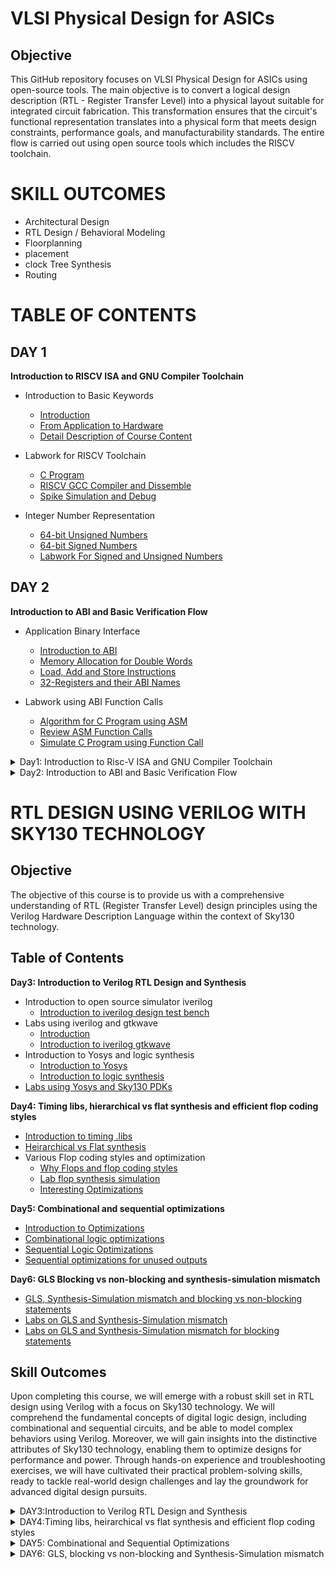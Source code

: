 # VLSI Physical Design for ASICs
 
## Objective
This GitHub repository focuses on VLSI Physical Design for ASICs using open-source tools. The main objective is to convert a logical design description (RTL - Register Transfer Level) into a physical layout suitable for integrated circuit fabrication. This transformation ensures that the circuit's functional representation translates into a physical form that meets design constraints, performance goals, and manufacturability standards. The entire flow is carried out using open source tools which includes the RISCV toolchain.

# SKILL OUTCOMES
+ Architectural Design
+ RTL Design / Behavioral Modeling
+ Floorplanning
+ placement
+ clock Tree Synthesis
+ Routing

# TABLE OF CONTENTS
## DAY 1 
**Introduction to RISCV ISA and GNU Compiler Toolchain**
+ Introduction to Basic Keywords
  - [Introduction](#introduction)
  - [From Application to Hardware](#from-apps-to-hardware)
  - [Detail Description of Course Content](#detail-description-of-course-content)

+ Labwork for RISCV Toolchain
  - [C Program](#c-program)
  - [RISCV GCC Compiler and Dissemble](#riscv-gcc-compiler-and-dissemble)
  - [Spike Simulation and Debug](#spike-simulation-and-debug)

+ Integer Number Representation  
  - [64-bit Unsigned Numbers](#64-bit-unsigned-numbers)
  - [64-bit Signed Numbers](#64-bit-signed-numbers)
  - [Labwork For Signed and Unsigned Numbers](#labwork-for-signed-and-unsigned-numbers)

## DAY 2 
**Introduction to ABI and Basic Verification Flow**
+ Application Binary Interface
  - [Introduction to ABI](#introduction-to-abi)
  - [Memory Allocation for Double Words](#memory-allocation-for-double-words)
  - [Load, Add and Store Instructions](#load,-add-and-store-instructions)
  - [32-Registers and their ABI Names](#32-registers-and-their-abi-names)

+ Labwork using ABI Function Calls
  - [Algorithm for C Program using ASM](#algorithm-for-c-program-using-asm)
  - [Review ASM Function Calls](#review-asm-function-calls)
  - [Simulate C Program using Function Call](#simulate-c-program-using-function-call)

<details>
  <summary>Day1: Introduction to Risc-V ISA and GNU Compiler Toolchain</summary>

# Introduction to Basic Keywords
## Introduction
- **ISA (Instruction Set Archhitecture)**
  - ISA defines the interface between a computer's hardware and its software, specifically how the processor and its components interact with the software instructions that drive the execution of tasks.
  - It encompasses a set of instructions, addressing modes, data types, registers, memory organization, and the mechanisms for executing and managing instructions.

- **RISC-V (Reduced Instruction Set Computing - Five)**.
  - It is an open-source Instruction Set Architecture (ISA) that has gained significant attention and adoption in the world of computer architecture and semiconductor design.
  - RISC architectures simplify the instruction set by focusing on a smaller set of instructions, each of which can be executed in a single clock cycle. This approach usually leads to faster execution of individual instructions. 



## From Apps to Hardware
1. **Apps:** Application software, often referred to simply as "applications" or "apps," is a type of computer software that is designed to perform specific tasks or functions for end-users.
2. **System software:** System software refers to a category of computer software that acts as an intermediary between the hardware components of a computer system and the user-facing application software. It provides essential services, manages hardware resources, and enables the execution of application programs. System software plays a critical role in maintaining the overall functionality, security, and performance of a computer system.'
3. **Operating System:** The operating system is a fundamental piece of software that manages hardware resources and provides various services for both users and application programs. It controls tasks such as memory management, process scheduling, file system management, and user interface interaction. Examples of operating systems include Microsoft Windows, macOS, Linux, and Android.

4. **Compiler:** A compiler is a type of software tool that translates high-level programming code written by developers into assembly-level language.

5. **Assembler:** An assembler is a software tool that translates assembly language code into machine code or binary code that can be directly executed by a computer's processor.

6. **RTL:** RTL serves as an abstraction level in the design process that represents the behavior of a digital circuit in terms of registers and the operations that transfer data between them.

 7. **Hardware:** Hardware refers to the physical components of a computer system or any electronic device. It encompasses all the tangible parts that make up a computing or electronic device and enable it to perform various tasks.

## Detail Description of Course Content
**Pseudo Instructions:** Pseudo-instructions are used to simplify programming, improve code readability, and reduce the number of explicit instructions a programmer needs to write. They are especially useful for common programming patterns that involve multiple instructions.
`Ex: li, mv`.

**Base Integer Instructions:** The term "base integer instructions" refers to the fundamental set of instructions that form the foundation for performing basic arithmetic, logical, and data movement operations.
`Ex: add, sub, and, or, xor, sll`.

**Multiply Extension Intructions:** The RISC-V architecture includes a set of multiply and multiply-accumulate (MAC) extension instructions that enhance the instruction set to perform efficient multiplication and multiplication-accumulate operations.
`Ex: mul, mulh, mulhu, mulhsu`.

**Single and Double Precision Floating Point Extension:** The RISC-V architecture includes floating-point extensions that provide support for both single-precision (32-bit) and double-precision (64-bit) floating-point arithmetic operations. These extensions are often referred to as the "F" and "D" extensions, respectively. Floating-point arithmetic is essential for handling real numbers with fractional parts and for performing accurate calculations involving decimal values.

**Application Binary Interface:** ABI stands for "Application Binary Interface." It is a set of rules and conventions that govern how software components interact with each other at the binary level. The ABI defines various aspects of program execution, including how function calls are made, how parameters are passed and returned, how memory is allocated and managed, and more.

**Memory Allocation and Stack Pointer** 
- Memory allocation refers to the process of assigning and managing memory segments for various data structures, variables, and objects used by a program. It involves allocating memory space from the system's memory pool and releasing it when it is no longer needed to prevent memory leaks.
- The stack pointer is a register used by a program to keep track of the current position of the program's execution on the call stack. 

# Labwork for RISCV Toolchain
## C Program
We wrote a C program for calculating the sum from 1 to n using a text editor, leafpad.

Using the gcc compiler, we compiled the program to get the output.

![sumncode](https://github.com/NishitaNJ/pes_asic_class/assets/142140741/da0e7ecf-0612-4790-b80f-cfb5616e346a)

![lab1](https://github.com/NishitaNJ/pes_asic_class/assets/142140741/dc061fd3-aa77-43b7-a895-ec8ad269d913)

## RISCV GCC Compiler and Dissemble

Using the riscv gcc compiler, we compiled the C program.

`riscv64-unknown-elf-gcc -O1 -mabi=lp64 -march=rv64i -o sumn.o sumn.c`

Using `ls -ltr sumn.c`, we can check that the object file is created.

To get the dissembled ALP code for the C program, 

`riscv64-unknown-elf-objdump -d sumn.o | less` .

In order to view the main section, type 
`/main`.
Here, since we used -O1 optimisation, the number of instructions are 15.

![O1](https://github.com/NishitaNJ/pes_asic_class/assets/142140741/df255613-656e-4fbe-81cf-921391344ed1)

When we use -Ofast optimisation, we can see that the number of instructions have been reduced to 12.

![Ofast2](https://github.com/NishitaNJ/pes_asic_class/assets/142140741/ad7c893e-684a-4c38-83a6-3d23e7f02da3)


- -Onumber : level of optimisation required
- -mabi : specifies the ABI (Application Binary Interface) to be used during code generation according to the requirements
- -march : specifies target architecture

In order to view the different options available for these fields, use the following commands

go to the directory where riscv64-unkonwn-elf is present

- -O1 : ``` riscv64-unkonwn-elf --help=optimizer```
- -mabi : ```riscv64-unknown-elf-gcc --target-help```
- -march : ```riscv64-unknown-elf-gcc --target-help```

For different instances,
- use the command ```riscv64-unknown-elf-objdump -d 1_to_N.o | less```
- use ``` /instance``` to search for an instance 
- press ENTER
- press ```n``` to search next occurance
- press ```N``` to search for previous occurance. 
- use ```esc :q``` to quit


## Spike Simulation and Debug

`spike pk sumn.o` is used to check whether the instructions produced are right to give the correct output.

![spike](https://github.com/NishitaNJ/pes_asic_class/assets/142140741/69bcb558-0c87-40a6-b072-8c6d00585288)


`spike -d pk sumn.c` is used for debugging.

The contents of the registers can also be viewed.

![debug](https://github.com/NishitaNJ/pes_asic_class/assets/142140741/4a2d1c24-3c99-4417-95f5-e697ee1fa4fb)

- press ENTER : to show the first line and successive ENTER to show successive lines
- reg 0 a2 : to check content of register a2 0th core
- q : to quit the debug process

# Integer Number Representation 

## Unsigned Numbers
- Unsigned numbers, also known as non-negative numbers, are numerical values that represent magnitudes without indicating direction or sign.
- Range: [0, (2^n)-1 ]

## Signed Numbers
- Signed numbers are numerical values that can represent both positive and negative magnitudes, along with zero.
- Range : Positive : [0 , 2^(n-1)-1]
          Negative : [-1 to 2^(n-1)]
 
## Labwork

We wrote a C program that shows the maximum and minimum values of 64bit unsigned numbers.

![unsigncode](https://github.com/NishitaNJ/pes_asic_class/assets/142140741/2ec49af7-268a-46b2-9cd1-fabca10b5afc)

![highestunsign](https://github.com/NishitaNJ/pes_asic_class/assets/142140741/8d1aee5d-24fe-4d5e-8d05-b1f7d07697af)


We wrote a C program that shows the maximum and minimum values of 64bit signed numbers.

![correctcode](https://github.com/NishitaNJ/pes_asic_class/assets/142140741/f2782b40-cfd3-4659-850f-af0c91b6287f)

![correctsign](https://github.com/NishitaNJ/pes_asic_class/assets/142140741/e36d8e8a-5351-485b-a3c3-c8faddaef8e0)
</details>

<details>
  <summary>Day2: Introduction to ABI and Basic Verification Flow</summary>

# Application Binary Interface
## Introduction to ABI
+ An Application Binary Interface (ABI) is a set of rules and conventions that dictate how binary code interacts with and communicates with other binary code, typically at the level of machine code or compiled code. In simpler terms, it defines the interface between two software components or systems that are written in different programming languages, compiled by different compilers, or running on different hardware architectures.
+ The ABI is crucial for enabling interoperability between different software components, such as different libraries, object files, or even entire programs. It allows components compiled independently and potentially on different platforms to work seamlessly together by adhering to a common set of rules for communication and data representation.
## Memmory Allocation for Double Words
64-bit number (or any multi-byte value) can be loaded into memory in little-endian or big-endian. It involves understanding the byte order and arranging the bytes accordingly
1. **Little-Endian:**
In little-endian representation, you store the least significant byte (LSB) at the lowest memory address and the most significant byte (MSB) at the highest memory address.
2. **Big-Endian:**
In big-endian representation, you store the most significant byte (MSB) at the lowest memory address and the least significant byte (LSB) at the highest memory address.

## Load, Add and Store Instructions
Load, Add, and Store instructions are fundamental operations in computer architecture and assembly programming. They are often used to manipulate data within a computer's memory and registers.
1. **Load Instructions:**
Load instructions are used to transfer data from memory to registers. They allow you to fetch data from a specified memory address and place it into a register for further processing.

Example `ld x6, 8(x5)`

In this Example
- `ld` is the load double-word instruction.
- `x6` is the destination register.
- `8(x5)` is the memory address pointed to by register `x5` (base address + offset).
2. **Store Instructions:**
Store instructions are used to write data from registers into memory.They store values from registers into memory addresses

Example `sd x8, 8(x9)`

In this Example
- `sd` is the store double-word instruction.
- `x8` is the source register.
- `8(x9)` is the memory address pointed to by register `x9` (base address + offset).
3. Add Instructions:
  Add instructions are used to perform addition operations on registers. They add the values of two source registers and store the result in a destination register.

Example `add x9, x10, x11`

In this Example
- `add` is the add instruction.
- `x9` is the destination register.
- `x10` and `x11` are the source registers.
## 32-Registers and their ABI Names
The choice of the number of registers in a processor's architecture, such as the RISC-V RV64 architecture with its 32 general-purpose registers, involves a trade-off between various factors. While modern processors can have more registers but increasing the number of registers could lead to larger instructions, which would take up more memory and potentially slow down instruction fetch and decode.
#### ABI Names
ABI names for registers serve as a standardized way to designate the purpose and usage of specific registers within a software ecosystem. These names play a critical role in maintaining compatibility, optimizing code generation, and facilitating communication between different software components. 

<img width="430" alt="abitypes" src="https://github.com/NishitaNJ/pes_asic_class/assets/142140741/19861510-ed7c-41d5-99ae-cd6112ae61be">

# Labwork using ABI Function Calls
## Algorithm for C Program using ASM
- Incorporating assembly language code into a C program can be done using inline assembly or by linking separate assembly files with your C code.
- When you call an assembly function from your C code, the C calling convention is followed, including pushing arguments onto the stack or passing them in registers as required.
- The program executes the assembly function, following the assembly instructions you've provided.

## Review ASM Function Calls
- We wrote C code in one file and your assembly code in a separate file.
- In the assembly file, we declared assembly functions with appropriate signatures that match the calling conventions of your platform.

**C Program**

![customcode](https://github.com/NishitaNJ/pes_asic_class/assets/142140741/23cc427e-63fe-4270-a4fe-39ca47c51da9)

**Asseembly File**

![customload](https://github.com/NishitaNJ/pes_asic_class/assets/142140741/b7758c8e-380a-4eb7-a4d2-c566b25f228a)

## Simulate C Program using Function Call
**Compilation:** To compile C code and Asseembly file use the command

`riscv64-unknown-elf-gcc -O1 -mabi=lp64 -march=rv64i -o custom1to9.o custom1to9.c load.s` 

this would generate object file `custom1to9.o`.

**Execution:** To execute the object file run the command 

`spike pk custom1to9.o`

![customoutput](https://github.com/NishitaNJ/pes_asic_class/assets/142140741/0c5cca82-634d-4c04-aeb3-65b302e9474a)

## Lab to Run C-Program on RISCV-CPU

`git clone https://github.com/kunalg123/riscv_workshop_collaterals.git`

`cd riscv_workshop_collaterals`

`ls -ltr`

`cd labs`

`ls -ltr`

`chmod 777 rv32im.sh`

`./rv32im.sh`

![pic1](https://github.com/NishitaNJ/pes_asic_class/assets/142140741/d5d01169-5433-4d0b-9f87-919c5decb1b9)

![pic2](https://github.com/NishitaNJ/pes_asic_class/assets/142140741/82703ec6-da83-42fa-a2f1-6546c54a917e)
</details>

# RTL DESIGN USING VERILOG WITH SKY130 TECHNOLOGY
## Objective
The objective of this course is to provide us with a comprehensive understanding of RTL (Register Transfer Level) design principles using the Verilog Hardware Description Language within the context of Sky130 technology.
## Table of Contents
**Day3: Introduction to Verilog RTL Design and Synthesis**
* Introduction to open source simulator iverilog
  - [Introduction to iverilog design test bench](#introduction-toiverilog-design-test-bench)
* Labs using iverilog and gtkwave
  - [Introduction](#introduction-to-lab)
  - [Introduction to iverilog gtkwave](#introduction-to-iverilog-gtkwave)
* Introduction to Yosys and logic synthesis
  - [Introduction to Yosys](#introduction-to-yosys)
  - [Introduction to logic synthesis](#introduction-tologic-synthesis)
* [Labs using Yosys and Sky130 PDKs](#labs-using-yosys-and-sky130-pdks)

**Day4: Timing libs, hierarchical vs flat synthesis and efficient flop coding styles**
* [Introduction to timing .libs](#introduction-to-timing-.libs)
* [Heirarchical vs Flat synthesis](#heirarchical-vs-flat-synthesis)
* Various Flop coding styles and optimization
  - [Why Flops and flop coding styles](#why-flops-and-flop-coding-styles)
  - [Lab flop synthesis simulation](#lab-flop-synthesis-simulation)
  - [Interesting Optimizations](#interesting-optimizations)

**Day5: Combinational and sequential optimizations**
* [Introduction to Optimizations](#introduction-to-optimizations)
* [Combinational logic optimizations](#combinational-logic-optimizations)
* [Sequential Logic Optimizations](#sequential-logic-optimizations)
* [Sequential optimizations for unused outputs](#sequential-optimizations-for-unused-outputs)

**Day6: GLS Blocking vs non-blocking and synthesis-simulation mismatch**
* [GLS, Synthesis-Simulation mismatch and blocking vs non-blocking statements](#gls-synthesis-simulation-mismatch-and-blocking-vs-non-blocking-statements)
* [Labs on GLS and Synthesis-Simulation mismatch](#labs-on-gls-and-synthesis-simulation-mismatch)
* [Labs on GLS and Synthesis-Simulation mismatch for blocking statements](#labs-on-gls-and-synthesis-simulation-mismatch-for-blocking-statements)

## Skill Outcomes
Upon completing this course, we will emerge with a robust skill set in RTL design using Verilog with a focus on Sky130 technology. We will comprehend the fundamental concepts of digital logic design, including combinational and sequential circuits, and be able to model complex behaviors using Verilog. Moreover, we will gain insights into the distinctive attributes of Sky130 technology, enabling them to optimize designs for performance and power. Through hands-on experience and troubleshooting exercises, we will have cultivated their practical problem-solving skills, ready to tackle real-world design challenges and lay the groundwork for advanced digital design pursuits.
<details>
  <summary>DAY3:Introduction to Verilog RTL Design and Synthesis</summary>
  
### Introduction to open-source simulator iverilog

#### Introduction to iverilog design test bench:

This introduction to Iverilog Design Test Bench delves into the principles of creating effective and comprehensive test benches using the Iverilog tool. Throughout this course, we learn how to construct simulation environments that rigorously exercise your digital designs, ensuring their functional correctness and reliability before actual hardware implementation.

* Simulator: A simulator is a design used to check designs. The RTL design is actually the implementation of a spec. RTL design is checked for adherence to the spec by simulating the design. In this course we will be using iverilog simulator for simulating the design.

* Testbench: A test bench is a simulation environment essential for validating digital designs. It tests the design's functionality by subjecting it to diverse input scenarios and comparing its outputs against expected results. Comprising stimulus generation and results verification components, the test bench generates inputs, monitors outputs, and uses assertions to pinpoint discrepancies. This proactive process uncovers errors before physical implementation, saving time and resources. Test benches help ensure accurate and robust digital systems, with tools like Iverilog serving as platforms for their creation and execution.

* Design and testbench setup:

![test_setup](https://github.com/NishitaNJ/pes_asic_class/assets/142140741/24292d10-93ee-47ba-ada5-add469ede710)

* iverilog based simulation flow:

![simulation flow](https://github.com/NishitaNJ/pes_asic_class/assets/142140741/65cd8ac7-ae40-4414-8228-5953de8a95b0)

The Iverilog-based simulation flow employs the Iverilog simulator to validate digital designs described in Verilog. A Verilog description of the circuit and a separate test bench are created. After compilation, the simulator executes the simulation, evaluating signal values and logic computations over time. Recorded results are analyzed for correctness and discrepancies, aiding debugging and design refinement. Simulation reveals performance issues and guides optimization. This iterative process ensures design accuracy and reliability before physical implementation. Iverilog generates logs and reports, assisting in result interpretation and verification.

### Lab using iverilog and gtkwave
#### Introduction to lab:
![pic2](https://github.com/NishitaNJ/pes_asic_class/assets/142140741/a6f0e729-7cc8-4326-8cad-d2db5353f815)
![pic1](https://github.com/NishitaNJ/pes_asic_class/assets/142140741/6a7c4355-701c-49e6-96b5-74135f39c6a0)

* `git clone https://github.com/kunalg123/sky130RTLDesignAndSynthesisWorkshop.git` this particular code will allow us to git clone which will create a directory `sky130RTLDesignAndSynthesisWorkshop` which is used throughout this course.
* `my_lib` contains all the library files.
* `lib` contains the standard cell library which we use for synthesis.
* `verilog_models` this contains all the standard cell verilog models.
* `verilog_files` this contains all the source and testbench files.

#### Introduction to iverilog gtkwave:

![gtk1](https://github.com/NishitaNJ/pes_asic_class/assets/142140741/9689473e-ea62-4841-ab47-8b4406fc34c6)

* `verilog_files` contains all the design files.
* `iverilog` is the command used used to load a design file. Here we are loading `iverilog good_mux.v tb_good_mux.v` where `tb_good_mux.v` is the testbench file.
* This will create an output file, `a.out`
* On executing, `./a.out` it will dump the vcd file.
* Now this vcd file is loaded into simulator using the command `gtkwave`
* `gtkwave tb_good_mux.vcd` this will give us the gtk wave form of the mux implemented in the file.
![gtk2](https://github.com/NishitaNJ/pes_asic_class/assets/142140741/6bbc3e9e-80fc-48df-bee1-cc724398369c)
* uut : unit under test
* dut : design under test
![gtk3](https://github.com/NishitaNJ/pes_asic_class/assets/142140741/e5583dd2-ee2c-4344-9dbb-b6df1a4fb52b)
* This is the code written to implement a multiplexer.

### Introduction to Yosys and logic synthesis
#### Introduction to Yosys:
* Yosys: Yosys is an open-source framework and toolchain for Verilog RTL synthesis. It offers a powerful set of tools for transforming high-level RTL code into a lower-level gate-level representation suitable for FPGA and ASIC implementations. Yosys provides an array of synthesis optimizations, technology mapping, and various analysis and transformation passes to enhance the efficiency and quality of synthesized designs. As a key player in the digital design and synthesis landscape, Yosys contributes to the development of efficient, reliable, and high-performance digital systems.
* Yosys is a synthesizer used to convert RTL to netlist.
![yosys flow](https://github.com/NishitaNJ/pes_asic_class/assets/142140741/7608924b-e006-4479-837e-245d362dfb8b)
* `read_verilog` : reads the command
* `read_liberty` : reads the .lib file
* `write_verilog` : writes the netlist
* Netlist file is the representation of the design in the form of standard cells.

![verify](https://github.com/NishitaNJ/pes_asic_class/assets/142140741/1144e39e-2973-4158-b355-cb2b46f7849f)
* Verification of Synthesized design: In order to make sure that there are no errors in the netlist, we'll have to verify the synthesized circuit.
* The gtkwave output for the netlist should match the output waveform for the RTL design file. As netlist and design code have same set of inputs and outputs, we can use the same testbench and compare the waveforms.

#### Introduction to logic synthesis:
* Logic synthesis is a pivotal phase in digital circuit design that bridges the gap between high-level functional descriptions and the physical realization of a design. It involves the transformation of Register Transfer Level (RTL) representations, often described using hardware description languages like Verilog or VHDL, into a lower-level gate-level implementation. The goal of logic synthesis is to optimize the design for factors such as area, performance, and power consumption while maintaining its intended functionality. Through a series of transformations, logic synthesis generates a network of logic gates that implement the desired behavior, enabling efficient and accurate translation from abstract concepts to practical, implementable hardware.
* RTL Design: RTL design, which stands for Register Transfer Level design, is a key methodology in digital circuit design where a digital system's behavior and functionality are described using a hardware description language (HDL) such as Verilog or VHDL. At the RTL level, the focus is on defining how data is transferred and manipulated between registers, representing the flow of information within the system. RTL design forms the basis for further stages of the design flow, including synthesis, simulation, and verification, enabling designers to architect complex digital systems with clarity and efficiency.
* Synthesis flow: The synthesis flow in digital circuit design transforms an RTL description written in hardware description languages (HDL) like Verilog into a gate-level netlist suitable for hardware implementation. This involves logic synthesis, technology mapping, and optimization steps to optimize factors such as performance and power consumption. Timing analysis ensures that timing constraints are met, followed by gate-level simulation for validation. The flow culminates in generating output files used in subsequent implementation stages. This process is a pivotal bridge between high-level design and physical hardware realization.
![synthesisflow](https://github.com/NishitaNJ/pes_asic_class/assets/142140741/99e7c3b6-a473-48fe-a035-dbd1dfd45dfb)

* A ".lib" file, also known as a library file, is a crucial component in digital circuit design that contains information about the characteristics and behavior of standard cells, macros, and other functional elements used in integrated circuits. These files store data such as timing information, power consumption, and logical functionality for various input conditions. The data is organized in tables, providing details on how these cells operate at different voltage, temperature, and load conditions. ".lib" files serve as a reference for synthesis, optimization, and other design processes, aiding in selecting the best components to implement a design while considering factors like speed, power, and area.
* Why do we need deifferent flavors of gate?
  Diverse gate flavors are essential in digital circuit design to cater to varying design objectives. These flavors, known as standard cells, address factors like speed, power consumption, and area efficiency. High-speed gates prioritize rapid signal propagation, low-power gates minimize energy use, and area-efficient gates reduce space requirements. In order to make a faster circuit, the clock frequency should be high. For that the time period of the clock should be as low as possible. However, in a sequential circuit, clock period depends on three factors so that data is not lost or to be glitch free.
![gate flavor](https://github.com/NishitaNJ/pes_asic_class/assets/142140741/35fa9d89-f82d-4dbb-b1e2-89c66684ac56)
For the below circuit the three factors are

+ Clock to Q of flipflop A
+ Propagation delay of combinational circuit
+ Setuptime of flipflop B 

* Faster cells vs slower cells: Faster cells prioritize speed and rapid signal propagation, making them suitable for applications that demand quick data processing and response times. Slower cells, on the other hand, prioritize power efficiency and reduce signal switching activity, making them suitable for designs that emphasize lower power consumption.

Load in digital circuit is of Capacitence. Faster the charging or dicharging of capacitance, lesser is the celll delay. However, for a quick charge/ discharge of capacitor, we need transistors capable of sourcing more current i.e, we need WIDE TRANSISTORS.

Wider transistors have lesser delay but consume more area and power. Narrow transistors are other way around. Faster cells come with a cost of area and power.

Selection of cells: The selection of cells, also known as standard cells, is a critical decision in digital circuit design. It involves choosing the appropriate library cells that best match the functional requirements, performance targets, power constraints, and area limitations of a design. By strategically picking the right cells for each logic function, designers can optimize the overall performance, power efficiency, and physical layout of the circuit. We'll need to guide the Synthesizer to choose the flavour of cells that is optimum for implementation of logic circuit. Keeping in view of previous observations of faster vs slower cells,to avoid hold time violations, larger circuits, sluggish circuits, we offer guidance to synthesizer in the form of Constraints.

Synthesis illustration:
![syn illustration](https://github.com/NishitaNJ/pes_asic_class/assets/142140741/f29761ce-dae2-4ad7-a0ac-5bc56f64b80a)


### Labs using Yosys and Sky130 PDKs
**Invoking Yosys**
* To invoke yosys type the command `yosys`
![yosys](https://github.com/NishitaNJ/pes_asic_class/assets/142140741/c271c043-c692-4a68-bad4-75e4c2716ef7)

Reading the .lib, design files and choosing the module to synthesize.

![yosys1](https://github.com/NishitaNJ/pes_asic_class/assets/142140741/66ac72ac-c6d6-4917-b335-0e63587f3b98)
Generating Netlist:
![yosys2](https://github.com/NishitaNJ/pes_asic_class/assets/142140741/7f0d7a8a-b45c-4829-bed0-9b89061dd3a6)
![yosys3](https://github.com/NishitaNJ/pes_asic_class/assets/142140741/5e267d55-22a0-4561-8b5a-ff79633cf952)

Synthesis results and synthesized circuit for multiplexer:
![yosys4](https://github.com/NishitaNJ/pes_asic_class/assets/142140741/51c12634-2245-4f2e-9212-535f1ef4d5b8)

Netlist code:
![yosys5](https://github.com/NishitaNJ/pes_asic_class/assets/142140741/4c256bfd-ce29-48a9-a3dc-8b6f41ab154e)
![yosys6](https://github.com/NishitaNJ/pes_asic_class/assets/142140741/25d1d34a-bfb8-44c7-82c6-d98d12320f90)
![yosys7](https://github.com/NishitaNJ/pes_asic_class/assets/142140741/f2aeaba7-038a-4466-91f0-46873d5ec7ec)
![yosys8](https://github.com/NishitaNJ/pes_asic_class/assets/142140741/c563f936-4b77-4211-95d5-f98288f788b0)

</details>
<details>
  <summary>DAY4:Timing libs, heirarchical vs flat synthesis and efficient flop coding styles</summary>
  
### Introduction to timing .libs:
* To view the contents in the .lib
![lib1](https://github.com/NishitaNJ/pes_asic_class/assets/142140741/b174a68f-3f35-4a07-808c-3b1def5ba788)


* The first line in the file library ("sky130_fd_sc_hd__tt_025C_1v80")  :

  + tt : indicates variations due to process and here it indicates Typical Process.
  + 025C : indicates the variations due to temperatures where the silicon will be used.
  + 1v80 : indicates the variations due to the voltage levels where the silicon will be incorporated.

* It also displays the units of various parameters.
![lib2](https://github.com/NishitaNJ/pes_asic_class/assets/142140741/79eb3909-22f6-4ccc-8c9f-d71e1e9ed184)


* It gives the features of the cells

* To enable line number `:se nu`

* To view all the cells `:g//`

* To view any instance `:/instance`

* Since there are 5 inputs, for all the 32 possible combinations, it gives the delay, power and all the other parameters for each cell.

* The below image shows the power consumption and area comparision.
<img width="911" alt="lib3" src="https://github.com/NishitaNJ/pes_asic_class/assets/142140741/9e538d6f-e72b-4dd3-bbc5-a65a3e6a5e29">

### Heirarchical vs Flat Synthesis:
* Hierarchical Synthesis: Hierarchical synthesis is a methodology used to create complex digital systems by dividing them into manageable, interconnected modules or blocks. Each module is designed and synthesized independently, adhering to well-defined interfaces for communication and data exchange. These modules are then organized hierarchically, with higher-level modules incorporating lower-level ones, ultimately forming the complete digital system.

* The file we used in this lab is `multiple_modules.v`

  `cd home/nishita_joshi/VLSI/sky130RTLDesignAndSynthesisWorkshop/verilog_files`
  `gvim multiple_modules.v`
  
<img width="321" alt="heir1" src="https://github.com/NishitaNJ/pes_asic_class/assets/142140741/3a6996f9-66e5-4155-b6d5-ee018334127c">

* `multiple_modules` instantiates `sub_module1` and `sub_module2`

* Launch `yosys`

* read the library file `read_liberty -lib /home/nishita_joshi/VLSI/sky130RTLDesignAndSynthesisWorkshop/lib/sky130_fd_sc_hd__tt_025C_1v80.lib`

* read the verilog file  `read_verilog multiple_modules.v`

* `synth -top multiple_modules` to set it as top module
![hier1](https://github.com/NishitaNJ/pes_asic_class/assets/142140741/d218b9c7-c86d-43af-a770-244bf9275c80)
![hier2](https://github.com/NishitaNJ/pes_asic_class/assets/142140741/9191d849-f1bb-4ffd-bbaa-96f089e45a11)


* `abc -liberty home/nishita_joshi/VLSI/sky130RTLDesignAndSynthesisWorkshop/lib/sky130_fd_sc_hd__tt_025C_1v80.lib`

* To view the netlist `show multiple_modules`

![hier3](https://github.com/NishitaNJ/pes_asic_class/assets/142140741/fe53e3c2-e0be-47e7-8120-f37b13a47752)


* Here it shows `sub_module1` and `sub_module2` instead of AND gate and OR gate.
* `write_verilog -noattr multiple_modules_hier.v`
* `!gvim multiple_modules_hier.v`
* These commands will generate the netlist.
![hier4](https://github.com/NishitaNJ/pes_asic_class/assets/142140741/9282ca70-193b-40a1-815f-a931c678c2c1)
![hier5](https://github.com/NishitaNJ/pes_asic_class/assets/142140741/580bcb0e-3a2a-4ecb-93f3-efc9eee1ce19)

* Flat Synthesis: Flat synthesis refers to a design approach where the entire system is synthesized as a single, non-hierarchical entity, without breaking it down into smaller, interconnected modules or blocks. In this method, all components and their interconnections are synthesized together in a single flat structure.
* To run flat synthesis type the command `flatten`
* Then open the netlist:
    + `write_verilog -noattr multiple_modules_flat.v`
    + `!gvim multiple_modules_flat.v` this will generate the netlist.
![flat1](https://github.com/NishitaNJ/pes_asic_class/assets/142140741/f2d3e82d-14fd-4d3a-a26d-a093dd91e915)
![flat2](https://github.com/NishitaNJ/pes_asic_class/assets/142140741/8d732d7f-07fa-46ab-adc2-67825f3a18ae)

* Synthesizing a submodule level:
  + while synthesizing at a submodule level we see only a single sub module.
  + `read_liberty -lib /home/nishita_joshi/VLSI/sky130RTLDesignAndSynthesisWorkshop/lib/sky130_fd_sc_hd__tt_025C_1v80.lib`
  + `read_verilog multiple_modules.v`
  + `synth -top sub_module1`
  + `abc -liberty /home/nishita_joshi/VLSI/sky130RTLDesignAndSynthesisWorkshop/lib/sky130_fd_sc_hd__tt_025C_1v80.lib`
  + `show`
  + The below image consists of a single AND gate.

![flat3](https://github.com/NishitaNJ/pes_asic_class/assets/142140741/a474a620-5b9f-494b-a96a-f639913df86a)

* We use submodule level synthesis when we have multiple instances of the same module. This is generally used in cases where we have massive designs so that we get best optimized results.

### Various Flop coding styles and optimization:
#### Why Flops and flop coding styles:
* Flip-flops are crucial in digital system design as they serve as the backbone for storing binary states, synchronized to clock signals. They enable sequential logic, memory storage, control signal generation, and timing control in digital systems. Flip-flops play a vital role in isolating clock domains, meeting timing constraints, and ensuring testability. Overall, they are fundamental components that enable the reliable and synchronized operation of digital systems, making them indispensable in modern digital design.
* A flip-flop (often abbreviated as "flop") is a fundamental building block in digital circuit design.
* It's a type of sequential logic element that stores binary information (0 or 1) and can change its output based on clock signals and input values.
* In a combinational circuit, the output changes after the propagation delay of the circuit once inputs are changed.
* During the propagation of data, if there are different paths with different propagation delays, then a glitch might occur.
* There will be multiple glitches for multiple combinational circuits.
* Hence, we need flops to store the data from the combinational circuits.
* When a flop is used, the output of combinational circuit is stored in it and it is propagated only at the posedge or negedge of the clock so that the next combinational circuit gets a glitch free input thereby stabilising the output.
* We use control pins like set and reset to initialise the flops.
* They can be synchronous and asynchronous.
* D Flip-Flop with Asynchronous Reset
  + When the reset is high, the output of the flip-flop is forced to 0, irrespective of the clock signal.
  + Else, on the positive edge of the clock, the stored value is updated at the output.
  + `gvim dff_asyncres_syncres.v`

![dff1](https://github.com/NishitaNJ/pes_asic_class/assets/142140741/a7b6ed2c-0e0e-4790-87de-e286c0e54de6)

* D Flip_Flop with Asynchronous Set
  + When the set is high, the output of the flip-flop is forced to 1, irrespective of the clock signal.
  + Else, on positive edge of the clock, the stored value is updated at the output.
  + `gvim dff_async_set.v`

![dff2](https://github.com/NishitaNJ/pes_asic_class/assets/142140741/c120a2a0-00fa-4e70-8d02-5ece3c9b24b0)

* D Flip-Flop with Synchronous Reset
  + When the reset is high on the positive edge of the clock, the output of the flip-flop is forced to 0.
  + Else, on the positive edge of the clock, the stored value is updated at the output.
  + `gvim dff_syncres.v`

![dff3](https://github.com/NishitaNJ/pes_asic_class/assets/142140741/93fd1826-631c-4f08-bb3b-59bb16e0fa77)

* D Flip-Flop with Asynchronous Reset and Synchronous Reset
  + When the asynchronous resest is high, the output is forced to 0.
  + When the synchronous reset is high at the positive edge of the clock, the output is forced to 0.
  + Else, on the positive edge of the clock, the stored value is updated at the output.
  + Here, it is a combination of both synchronous and asynchronous reset DFF.
  + `gvim dff_asyncres_syncres.v`

![dff4](https://github.com/NishitaNJ/pes_asic_class/assets/142140741/3f4ca6cb-4e78-4982-9155-0615b439ff20)

#### Lab flop synthesis simulation:
* D Flip-Flop with Asynchronous Reset
  + Simulation
    - `cd /home/nishita_joshi/VLSI/sky130RTLDesignAndSynthesisWorkshop/verilog_files`
    - `iverilog dff_asyncres.v tb_dff_asyncres.v`
    - `./a.out`
    - `gtkwave tb_dff_asyncres.vcd`
    
  ![flop1](https://github.com/NishitaNJ/pes_asic_class/assets/142140741/8997f306-4e52-4c45-aa61-4969b1743dae)

  + Synthesis
    - `cd /home/nishita_joshi/VLSI/sky130RTLDesignAndSynthesisWorkshop/verilog_files`
    - `yosys`
    - `read_liberty -lib /home/nishita_joshi/VLSI/sky130RTLDesignAndSynthesisWorkshop/lib/sky130_fd_sc_hd__tt_025C_1v80.lib`
    - `read_verilog dff_asyncres.v`
    - `synth -top dff_asyncres`
    - `dfflibmap -liberty /home/nishita_joshi/VLSI/sky130RTLDesignAndSynthesisWorkshop/lib/sky130_fd_sc_hd__tt_025C_1v80.lib`
    - `abc -liberty /home/nishita_joshi/VLSI/sky130RTLDesignAndSynthesisWorkshop/lib/sky130_fd_sc_hd__tt_025C_1v80.lib`
    - `show`
    
  ![flop4](https://github.com/NishitaNJ/pes_asic_class/assets/142140741/95b2a8d1-74fa-457f-af98-26d6c2c5a8e1)

* D Flip_Flop with Asynchronous Set
  + Simulation
    - `cd /home/nishita_joshi/VLSI/sky130RTLDesignAndSynthesisWorkshop/verilog_files`
    - `iverilog dff_async_set.v tb_dff_async_set.v`
    - `./a.out`
    - `gtkwave tb_dff_async_set.vcd`
  ![flop2](https://github.com/NishitaNJ/pes_asic_class/assets/142140741/9dcf3638-b91a-4f8c-85f6-58417587c99a)

  + Synthesis
    - `cd /home/nishita_joshi/VLSI/sky130RTLDesignAndSynthesisWorkshop/verilog_files`
    - `yosys`
    - `read_liberty -lib /home/nishita_joshi/VLSI/sky130RTLDesignAndSynthesisWorkshop/lib/sky130_fd_sc_hd__tt_025C_1v80.lib`
    - `read_verilog dff_async_set.v`
    - `synth -top dff_async_set`
    - `dfflibmap -liberty /home/nishita_joshi/VLSI/sky130RTLDesignAndSynthesisWorkshop/lib/sky130_fd_sc_hd__tt_025C_1v80.lib`
    - `abc -liberty /home/nishita_joshi/VLSI/sky130RTLDesignAndSynthesisWorkshop/lib/sky130_fd_sc_hd__tt_025C_1v80.lib`
    - `show`
    
  ![flop5](https://github.com/NishitaNJ/pes_asic_class/assets/142140741/1203c8fd-3a64-4794-b1a0-083bc80a3579)

* D Flip-Flop with Synchronous Reset
  + Simulation
    - `cd /home/nishita_joshi/VLSI/sky130RTLDesignAndSynthesisWorkshop/verilog_files`
    - `iverilog dff_syncres.v tb_dff_syncres.v`
    - `./a.out`
    - `gtkwave tb_dff_syncres.vcd`
  ![flop3](https://github.com/NishitaNJ/pes_asic_class/assets/142140741/6a1d0345-d508-4733-b4fc-76ad10944059)

  + Synthesis
    - `cd /home/nishita_joshi/VLSI/sky130RTLDesignAndSynthesisWorkshop/verilog_files`
    - `yosys`
    - `read_liberty -lib /home/nishita_joshi/VLSI/sky130RTLDesignAndSynthesisWorkshop/lib/sky130_fd_sc_hd__tt_025C_1v80.lib`
    - `read_verilog dff_syncres.v`
    - `synth -top dff_syncres`
    - `dfflibmap -liberty /home/nishita_joshi/VLSI/sky130RTLDesignAndSynthesisWorkshop/lib/sky130_fd_sc_hd__tt_025C_1v80.lib`
    - `abc -liberty /home/nishita_joshi/VLSI/sky130RTLDesignAndSynthesisWorkshop/lib/sky130_fd_sc_hd__tt_025C_1v80.lib`
    - `show`

  ![flop6](https://github.com/NishitaNJ/pes_asic_class/assets/142140741/850b9c19-61f4-4378-94fc-5c3c5680a2f4)

#### Interesting Optimizations:
* `gvim mult_2.v`

![io1](https://github.com/NishitaNJ/pes_asic_class/assets/142140741/4af49b93-384a-486e-a51c-39a50b5d5cae)

* `read_liberty -lib /home/nishita_joshi/VLSI/sky130RTLDesignAndSynthesisWorkshop/lib/sky130_fd_sc_hd__tt_025C_1v80.lib`
* `read_verilog mult_2.v`
* `synth -top mul2`

![io2](https://github.com/NishitaNJ/pes_asic_class/assets/142140741/fec19b12-1248-4c88-ba55-0bda7c337e87)

* `abc -liberty /home/nishita_joshi/VLSI/sky130RTLDesignAndSynthesisWorkshop/lib/sky130_fd_sc_hd__tt_025C_1v80.lib`
* `show`

![io3](https://github.com/NishitaNJ/pes_asic_class/assets/142140741/0f86155e-7573-481a-b122-94234c81f8cd)

* `write_verilog -noattr mul2_netlist.v`
* `!gvim mul2_netlist.v`

![io4](https://github.com/NishitaNJ/pes_asic_class/assets/142140741/bdc9c818-1726-49d6-a20e-1c301e967e5a)

* `gvim mult_8.v`

![io5](https://github.com/NishitaNJ/pes_asic_class/assets/142140741/f61918bf-cf4d-4b8f-8684-5617545f8095)

* `read_liberty -lib /home/nishita_joshi/VLSI/sky130RTLDesignAndSynthesisWorkshop/lib/sky130_fd_sc_hd__tt_025C_1v80.lib`  
* `read_verilog mult_8.v`
* `synth -top mult8`

![io6](https://github.com/NishitaNJ/pes_asic_class/assets/142140741/9b412e4f-bdc1-4275-99fd-9a692d008c13)

* `abc -liberty /home/nishita_joshi/VLSI/sky130RTLDesignAndSynthesisWorkshop/lib/sky130_fd_sc_hd__tt_025C_1v80.lib`
* `show`

![io7](https://github.com/NishitaNJ/pes_asic_class/assets/142140741/2c6acdd5-c3e2-42cd-8ec4-1ac1d01b28c4)

* `write_verilog -noattr mult8_netlist.v`
* `!gvim mult8_netlist.v`

![io8](https://github.com/NishitaNJ/pes_asic_class/assets/142140741/8915f7c4-76ac-4c18-b343-ab325abb6dcb)

</details>
<details>
  <summary>DAY5: Combinational and Sequential Optimizations</summary>
  
### Introduction to Optimizations:

* In digital logic there are two types of logic: Combinational and Sequential logic.
* Combinational logic: Combinational logic plays a fundamental role in digital system design, providing the foundation for the manipulation and processing of binary data. It consists of logic gates, such as AND, OR, and NOT gates, which are interconnected to perform specific functions based solely on the current input values, with no memory of past inputs.
  + Combinatinal logics are used mainly to squeez the logic to get the most optimized results.
  + Techniques for optimization:
    - Constant propagation in combinational logic design refers to the process of identifying and utilizing constant values within a combinational logic circuit to optimize its performance and reduce complexity. This technique is primarily used to streamline the circuit's operation by eliminating unnecessary logic gates and signal paths. This is a direct optimization technique.
    - Boolean logic optimization refers to the process of simplifying Boolean expressions and logic circuits to achieve specific objectives such as reducing gate count, minimizing propagation delays, and improving overall circuit performance.
* Sequential logic: Sequential logic is an integral component of digital system designs, serving as the foundation for creating systems that can process and store data over time. Unlike combinational logic, which relies solely on present inputs to generate outputs, sequential logic incorporates memory elements like flip-flops and registers to retain and manage past states.
  + Techniques for Optimization:
    - Basic:
      + Sequential Constant Propagation: Sequential constant propagation is an optimization technique used in digital system design, particularly in the context of sequential logic circuits. It builds upon the concept of constant propagation, which identifies and replaces variables or expressions with constant values during compilation or design.
    - Advanced:
      + State Optimization: State optimization, also known as state minimization or state reduction, is an optimization technique used in digital design to reduce the number of states in finite state machines (FSMs) while preserving the original functionality.
      + Retiming: Retiming is an optimization technique used in sequential logic design to improve the performance of digital circuits by strategically rearranging the placement of flip-flops (registers) without altering the functionality of the circuit. The primary goal of retiming is to minimize critical path delays, thereby enhancing the circuit's speed and meeting timing requirements.
      + Sequential logic cloning: Sequential logic cloning, also known as retiming-based cloning or register cloning, is a technique used in digital design to improve the performance of a circuit by duplicating or cloning existing registers (flip-flops) and introducing additional pipeline stages. This technique aims to balance the critical paths within a circuit and reduce its overall clock period, leading to improved timing performance and better overall efficiency.

### Combinational logic optimizations:
* opt_check
  + `gvim opt_check.v`
    
  ![cl1](https://github.com/NishitaNJ/pes_asic_class/assets/142140741/c67a165a-b4ff-436d-ab71-0c54fe9a0656)

  + `yosys`
  + `read_liberty -lib /home/nishita_joshi/VLSI/sky130RTLDesignAndSynthesisWorkshop/lib/sky130_fd_sc_hd__tt_025C_1v80.lib`
  + `read_verilog opt_check.v`
  + `synth -top opt_check`
    
  ![cl2](https://github.com/NishitaNJ/pes_asic_class/assets/142140741/1987e20d-b024-41d4-a85b-9ad518d828f6)

  + `opt_clean -purge`
  + `abc -liberty /home/nishita_joshi/VLSI/sky130RTLDesignAndSynthesisWorkshop/lib/sky130_fd_sc_hd__tt_025C_1v80.lib`
  + `show`
    
  ![cl3](https://github.com/NishitaNJ/pes_asic_class/assets/142140741/c05eb102-0bbf-408b-a246-1664da7e1538)

* opt_check2
  + `gvim opt_check2.v`
    
  ![cl4](https://github.com/NishitaNJ/pes_asic_class/assets/142140741/009a4cd1-2fcd-44e8-9466-ac1e927662bd)

  + `yosys`
  + `read_liberty -lib /home/nishita_joshi/VLSI/sky130RTLDesignAndSynthesisWorkshop/lib/sky130_fd_sc_hd__tt_025C_1v80.lib`
  + `read_verilog opt_check2.v`
  + `synth -top opt_check2`
    
  ![cl5](https://github.com/NishitaNJ/pes_asic_class/assets/142140741/cc39ea28-d4e8-4dec-b29c-faa12fb16bdd)

  + `opt_clean -purge`
  + `abc -liberty /home/nishita_joshi/VLSI/sky130RTLDesignAndSynthesisWorkshop/lib/sky130_fd_sc_hd__tt_025C_1v80.lib`
  + `show`
    
  ![cl6](https://github.com/NishitaNJ/pes_asic_class/assets/142140741/c0fabba9-7319-4647-bb0f-e65dd79c3647)

* opt_check3
  + `gvim opt_check3.v`
    
  ![cl7](https://github.com/NishitaNJ/pes_asic_class/assets/142140741/996eb194-f218-4fca-a371-f7d2d579d7a2)

  + `yosys`
  + `read_liberty -lib /home/nishita_joshi/VLSI/sky130RTLDesignAndSynthesisWorkshop/lib/sky130_fd_sc_hd__tt_025C_1v80.lib`
  + `read_verilog opt_check3.v`
  + `synth -top opt_check3`
    
  ![cl8](https://github.com/NishitaNJ/pes_asic_class/assets/142140741/6cc3d5da-f91a-48f8-937d-700dfd4e4529)

  + `opt_clean -purge`
  + `abc -liberty /home/nishita_joshi/VLSI/sky130RTLDesignAndSynthesisWorkshop/lib/sky130_fd_sc_hd__tt_025C_1v80.lib`
  + `show`
    
  ![cl9](https://github.com/NishitaNJ/pes_asic_class/assets/142140741/43379af7-d030-46b2-ae47-d13d7a64239d)

* opt_check4
  + `gvim opt_check4.v`
    
  ![cl10](https://github.com/NishitaNJ/pes_asic_class/assets/142140741/88eebe0a-98e0-4621-8920-1ad48c6cf30a)

  + `yosys`
  + `read_liberty -lib /home/nishita_joshi/VLSI/sky130RTLDesignAndSynthesisWorkshop/lib/sky130_fd_sc_hd__tt_025C_1v80.lib`
  + `read_verilog opt_check4.v`
  + `synth -top opt_check4`
    
  ![cl11](https://github.com/NishitaNJ/pes_asic_class/assets/142140741/d47c28c2-b8c8-4754-8bde-0f16cc87bcc3)

  + `opt_clean -purge`
  + `abc -liberty /home/nishita_joshi/VLSI/sky130RTLDesignAndSynthesisWorkshop/lib/sky130_fd_sc_hd__tt_025C_1v80.lib`
  + `show`
    
  ![cl12](https://github.com/NishitaNJ/pes_asic_class/assets/142140741/12e6a51c-5e44-4bb4-86d0-996fe4d1f083)

* multiple_module_opt
  + `gvim multiple_module_opt.v`
    
  ![cl13](https://github.com/NishitaNJ/pes_asic_class/assets/142140741/5f2e1e68-8951-4b52-b9b2-d4efbfdea5c7)

  + `yosys`
  + `read_liberty -lib /home/nishita_joshi/VLSI/sky130RTLDesignAndSynthesisWorkshop/lib/sky130_fd_sc_hd__tt_025C_1v80.lib`
  + `read_verilog multiple_module_opt.v`
  + `synth -top multiple_module_opt`
    
  ![cl14](https://github.com/NishitaNJ/pes_asic_class/assets/142140741/0b021821-d11b-4404-b4ab-0663f633487b)

  + `flatten`
  + `opt_clean -purge`
  + `abc -liberty /home/nishita_joshi/VLSI/sky130RTLDesignAndSynthesisWorkshop/lib/sky130_fd_sc_hd__tt_025C_1v80.lib`
  + `show`
  
  ![cl16](https://github.com/NishitaNJ/pes_asic_class/assets/142140741/3c7e1f78-7174-45e6-9fa5-b185d3d4f9fa)

### Sequential Logic Optimizations:
* dff_const1
  + `gvim dff_const1.v`
  
  ![sl1](https://github.com/NishitaNJ/pes_asic_class/assets/142140741/a074ee61-8414-490d-bfc5-637c9cfbe364)

  + Simulation:
    - `iverilog dff_const1.v tb_dff_const1.v`
    - `./a.out`
    - `gtkwave tb_dff_const1.vcd`

    ![sl2](https://github.com/NishitaNJ/pes_asic_class/assets/142140741/3939d23b-587e-42b9-8486-4952ad02c270)

  + Synthesis:
    - `yosys`
    - `read_liberty -lib /home/nishita_joshi/VLSI/sky130RTLDesignAndSynthesisWorkshop/lib/sky130_fd_sc_hd__tt_025C_1v80.lib`
    - `read_verilog dff_const1.v`
    - `synth -top dff_const1`
    
    ![sl3](https://github.com/NishitaNJ/pes_asic_class/assets/142140741/2ba27f98-9c07-4318-8f86-779f123eb867)

    - `dfflibmap -liberty /home/nishita_joshi/VLSI/sky130RTLDesignAndSynthesisWorkshop/lib/sky130_fd_sc_hd__tt_025C_1v80.lib`
    - `abc -liberty /home/nishita_joshi/VLSI/sky130RTLDesignAndSynthesisWorkshop/lib/sky130_fd_sc_hd__tt_025C_1v80.lib`
    - `show`

    ![sl4](https://github.com/NishitaNJ/pes_asic_class/assets/142140741/ba4628ae-a159-48d1-be5b-b120096e7e7e)

* dff_const2
  + `gvim dff_const2.v`
 
  ![sl5](https://github.com/NishitaNJ/pes_asic_class/assets/142140741/4e2298fb-991e-49e0-a753-827ac3a5229e)

  + Simulation:
    - `iverilog dff_const2.v tb_dff_const2.v`
    - `./a.out`
    - `gtkwave tb_dff_const2.vcd`
   
    ![sl6](https://github.com/NishitaNJ/pes_asic_class/assets/142140741/dbb9cdb3-44b5-4abc-a484-fdde4c4570a6)

  + Synthesis:
    - `yosys`
    - `read_liberty -lib /home/nishita_joshi/VLSI/sky130RTLDesignAndSynthesisWorkshop/lib/sky130_fd_sc_hd__tt_025C_1v80.lib`
    - `read_verilog dff_const2.v`
    - `synth -top dff_const2`
    
    ![sl7](https://github.com/NishitaNJ/pes_asic_class/assets/142140741/a06284c4-f099-4991-86e1-930b03f857db)

    - `dfflibmap -liberty /home/nishita_joshi/VLSI/sky130RTLDesignAndSynthesisWorkshop/lib/sky130_fd_sc_hd__tt_025C_1v80.lib`
    - `abc -liberty /home/nishita_joshi/VLSI/sky130RTLDesignAndSynthesisWorkshop/lib/sky130_fd_sc_hd__tt_025C_1v80.lib`
    - `show`

    ![sl8](https://github.com/NishitaNJ/pes_asic_class/assets/142140741/637246e0-b443-4bfd-a0b0-e8291a989d75)

* dff_const3
  + `gvim dff_const3.v`

  ![sl9](https://github.com/NishitaNJ/pes_asic_class/assets/142140741/c76a428c-0c55-4de2-9095-a2af80d08ca2)

  + Simulation:
    - `iverilog dff_const3.v tb_dff_const3.v`
    - `./a.out`
    - `gtkwave tb_dff_const3.vcd`
   
    ![sl10](https://github.com/NishitaNJ/pes_asic_class/assets/142140741/75052408-1ecd-49b2-bd07-9fac380bdeee)

  + Synthesis:
    - `yosys`
    - `read_liberty -lib /home/nishita_joshi/VLSI/sky130RTLDesignAndSynthesisWorkshop/lib/sky130_fd_sc_hd__tt_025C_1v80.lib`
    - `read_verilog dff_const3.v`
    - `synth -top dff_const3`
   
    ![sl11](https://github.com/NishitaNJ/pes_asic_class/assets/142140741/e5293aa8-f197-4de3-9275-629730ec353e)

    - `dfflibmap -liberty /home/nishita_joshi/VLSI/sky130RTLDesignAndSynthesisWorkshop/lib/sky130_fd_sc_hd__tt_025C_1v80.lib`
    - `abc -liberty /home/nishita_joshi/VLSI/sky130RTLDesignAndSynthesisWorkshop/lib/sky130_fd_sc_hd__tt_025C_1v80.lib`
    - `show`
   
    ![sl12](https://github.com/NishitaNJ/pes_asic_class/assets/142140741/2e08c075-6412-49b8-a083-15c020832788)

* dff_const4
  + `gvim dff_const4.v`
 
  ![sl13](https://github.com/NishitaNJ/pes_asic_class/assets/142140741/1d3d1d9b-2d7b-4d6e-b6ec-1958ca8a84df)

  + Simulation:
    - `iverilog dff_const4.v tb_dff_const4.v`
    - `./a.out`
    - `gtkwave tb_dff_const4.vcd`
   
    ![sl14](https://github.com/NishitaNJ/pes_asic_class/assets/142140741/ed99d956-bc88-42c4-baec-85ea8841f05b)

  + Synthesis:
    - `yosys`
    - `read_liberty -lib /home/nishita_joshi/VLSI/sky130RTLDesignAndSynthesisWorkshop/lib/sky130_fd_sc_hd__tt_025C_1v80.lib`
    - `read_verilog dff_const4.v`
    - `synth -top dff_const4`
   
    ![sl15](https://github.com/NishitaNJ/pes_asic_class/assets/142140741/191afb02-8cd0-4dc7-85a3-ad23e0ad3d47)

    - `dfflibmap -liberty /home/nishita_joshi/VLSI/sky130RTLDesignAndSynthesisWorkshop/lib/sky130_fd_sc_hd__tt_025C_1v80.lib`
    - `abc -liberty /home/nishita_joshi/VLSI/sky130RTLDesignAndSynthesisWorkshop/lib/sky130_fd_sc_hd__tt_025C_1v80.lib`
    - `show`

    ![sl16](https://github.com/NishitaNJ/pes_asic_class/assets/142140741/1e513264-da58-41e7-8fb5-fb5d4b8fec94)

* dff_const5
  + `gvim dff_const5.v`

  ![sl17](https://github.com/NishitaNJ/pes_asic_class/assets/142140741/96a126e7-0d81-4719-9eed-b975430aca35)

  + Simulation:
    - `iverilog dff_const5.v tb_dff_const5.v`
    - `./a.out`
    - `gtkwave tb_dff_const5.vcd`
   
    ![sl18](https://github.com/NishitaNJ/pes_asic_class/assets/142140741/b8e9126b-7ee2-48ca-986c-4e3820df7455)

  + Synthesis:
    - `yosys`
    - `read_liberty -lib /home/nishita_joshi/VLSI/sky130RTLDesignAndSynthesisWorkshop/lib/sky130_fd_sc_hd__tt_025C_1v80.lib`
    - `read_verilog dff_const5.v`
    - `synth -top dff_const5`
 
    ![sl19](https://github.com/NishitaNJ/pes_asic_class/assets/142140741/c8426bab-9f86-45bb-b18e-45f34b08a317)

    - `dfflibmap -liberty /home/nishita_joshi/VLSI/sky130RTLDesignAndSynthesisWorkshop/lib/sky130_fd_sc_hd__tt_025C_1v80.lib`
    - `abc -liberty /home/nishita_joshi/VLSI/sky130RTLDesignAndSynthesisWorkshop/lib/sky130_fd_sc_hd__tt_025C_1v80.lib`
    - `show`

    ![sl20](https://github.com/NishitaNJ/pes_asic_class/assets/142140741/d3ffaa60-f9c9-4c01-a7f6-9c8dea8b52ea)

### Sequential optimizations for unused outputs:
* counter_opt
  + `gvim counter_opt.v`

  ![slu1](https://github.com/NishitaNJ/pes_asic_class/assets/142140741/45d8a94d-c735-4d3c-8ab6-7e4d10ae441e)

  + `yosys`
  + `read_liberty -lib /home/nishita_joshi/VLSI/sky130RTLDesignAndSynthesisWorkshop/lib/sky130_fd_sc_hd__tt_025C_1v80.lib`
  + `read_verilog counter_opt.v`
  + `synth -top counter_opt`
 
  ![slu2](https://github.com/NishitaNJ/pes_asic_class/assets/142140741/f0638c22-663c-4e52-872f-7d79b1aab8e6)

  + `dfflibmap -liberty /home/nishita_joshi/VLSI/sky130RTLDesignAndSynthesisWorkshop/lib/sky130_fd_sc_hd__tt_025C_1v80.lib`
  + `abc -liberty /home/nishita_joshi/VLSI/sky130RTLDesignAndSynthesisWorkshop/lib/sky130_fd_sc_hd__tt_025C_1v80.lib`
  + `show`
 
  ![slu3](https://github.com/NishitaNJ/pes_asic_class/assets/142140741/1d74e28b-6d93-44b1-be6e-8a8bd2e2b4ad)

* counter_opt2
  + `gvim counter_opt2.v`
 
  ![slu4](https://github.com/NishitaNJ/pes_asic_class/assets/142140741/c257246a-dcd5-4afc-8e47-570d8e8f1849)

  + `yosys`
  + `read_liberty -lib /home/nishita_joshi/VLSI/sky130RTLDesignAndSynthesisWorkshop/lib/sky130_fd_sc_hd__tt_025C_1v80.lib`
  + `read_verilog counter_opt2.v`
  + `synth -top counter_opt`
 
  ![slu5](https://github.com/NishitaNJ/pes_asic_class/assets/142140741/05bec9be-ad45-4250-9804-236b961240db)

  + `dfflibmap -liberty /home/nishita_joshi/VLSI/sky130RTLDesignAndSynthesisWorkshop/lib/sky130_fd_sc_hd__tt_025C_1v80.lib`
  + `abc -liberty /home/nishita_joshi/VLSI/sky130RTLDesignAndSynthesisWorkshop/lib/sky130_fd_sc_hd__tt_025C_1v80.lib`
  + `show`
 
  ![slu6](https://github.com/NishitaNJ/pes_asic_class/assets/142140741/1ba80f4b-2475-473b-83d7-a5b18fd6bb22)

</details>

<details>
  <summary>DAY6: GLS, blocking vs non-blocking and Synthesis-Simulation mismatch</summary>

### GLS, Synthesis-Simulation mistmatch and blocking vs non-blocking statements:
* GLS: Gate Level Simulation
  + Gate-level simulation in digital system design refers to the process of simulating and analyzing the behavior of a digital system at the level of individual logic gates and flip-flops.
  + It involves modeling the logical and timing characteristics of these fundamental building blocks to verify the correctness, functionality, and timing constraints of the digital circuit.
  + This type of simulation is typically performed after the logic synthesis process, where a high-level description of the design is transformed into a netlist of gates and flip-flops.
  + We perform this to verify logical correctness of the design after synthesizing it. Also ensuring the timing of the design is met.
  
![GLS](https://github.com/NishitaNJ/pes_asic_class/assets/142140741/985195a4-3238-4b29-9d2c-13696631d369)

* Synthesis-Simulation mismatch:
  + Synthesis simulation mismatch refers to discrepancies that can arise between the results of two crucial stages in digital design: synthesis and simulation. During synthesis, a high-level design description is transformed into a gate-level representation. Simulation then verifies the design's correctness. Mismatch issues can include timing errors, functional discrepancies, and optimization effects introduced during synthesis that affect simulation results.
  + This mismatch is a critical concern in digital design because it indicates that the actual hardware implementation might not perform as expected, potentially leading to functional or timing failures in the fabricated chip.
* Blocking and non-blocking statements:
  + Blocking statement: Blocking statements are executed sequentially in the order they appear in the code and have an immediate effect on signal assignments.
  + Non-blocking statement: Non-blocking assignments are used to model concurrent signal updates, where all assignments are evaluated simultaneously and then scheduled to be updated at the end of the time step.
  + Caveat with blocking statements:
    - Procedural Execution: Blocking statements are executed sequentially in the order they appear within a procedural block (such as an always block). This can lead to unexpected behavior if the order of execution matters and is not well understood.
    - Lack of Parallelism: Blocking statements do not accurately represent the parallel nature of hardware. In hardware, multiple signals can update concurrently, but blocking statements model sequential behavior. As a result, using blocking statements for modeling complex concurrent logic can lead to incorrect simulations.
    - Race Conditions: When multiple blocking assignments operate on the same signal within the same procedural block, a race condition can occur. The outcome of such assignments depends on their order of execution, which might lead to inconsistent or unpredictable behavior.
    - Limited Representation of Hardware: Hardware systems are inherently concurrent and parallel, but blocking statements do not capture this aspect effectively. Using blocking assignments to model complex combinational or sequential logic can lead to models that are difficult to understand, maintain, and debug.
    - Combinatorial Loops: Incorrect use of blocking statements can lead to unintentional combinational logic loops, which can result in simulation or synthesis errors.
    - Debugging Challenges: Debugging code with many blocking assignments can be challenging, especially when trying to track down timing-related issues.
    - Not Suitable for Flip-Flops: Blocking assignments are not suitable for modeling flip-flop behavior. Non-blocking assignments (<=) are generally preferred for modeling flip-flop updates to ensure accurate representation of concurrent behavior.
    - Sequential Logic Misrepresentation: Using blocking assignments to model sequential logic might not capture the intended behavior accurately. Sequential elements like registers and flip-flops are better represented using non-blocking assignments.
    - Synthesis Implications: The behavior of blocking assignments might not translate well during synthesis, leading to potential mismatches between simulation and synthesis results.

### Labs on GLS and Synthesis-Simulation mismatch:
* ternary_operator_mux
  + Opening the file: `gvim ternary_operator_mux.v`
 
  ![gls1](https://github.com/NishitaNJ/pes_asic_class/assets/142140741/e249394c-4af5-4473-bbac-52984f0b2aa5)

  + Simulation:
    - `iverilog ternary_operator_mux.v tb_ternary_operator_mux.v`
    - `./a.out` : this will generate a .vcd file
    - `gtkwave tb_ternary_operator_mux.vcd` : this will give us the gtk wavform.
   
    ![gls2](https://github.com/NishitaNJ/pes_asic_class/assets/142140741/af9ea4fe-88cd-4b3d-b711-d7977e909b1a)

  + Synthesis:
    - Invoke `yosys`
    - `read_liberty -lib /home/nishita_joshi/VLSI/sky130RTLDesignAndSynthesisWorkshop/lib/sky130_fd_sc_hd__tt_025C_1v80.lib`
    - `read_verilog ternary_operator_mux.v`
    - `synth -top ternary_operator_mux`
   
    ![gls3](https://github.com/NishitaNJ/pes_asic_class/assets/142140741/84b6dde2-2a7f-4a19-8a76-30771b44fad3)

    - `abc -liberty /home/nishita_joshi/VLSI/sky130RTLDesignAndSynthesisWorkshop/lib/sky130_fd_sc_hd__tt_025C_1v80.lib`
    - `write_verilog ternary_operator_mux_net.v`
    - `show`
   
    ![gls4](https://github.com/NishitaNJ/pes_asic_class/assets/142140741/6288d9d9-1d02-44d7-9886-3c6f786fa008)

  + GLS:
    - `iverilog /home/nishita_joshi/VLSI/sky130RTLDesignAndSynthesisWorkshop/my_lib/verilog_model/primitives.v /home/nishita_joshi/VLSI/sky130RTLDesignAndSynthesisWorkshop/my_lib/verilog_model/sky130_fd_sc_hd.v ternary_operator_mux_net.v tb_ternary_operator_mux.v`
    - `./a.out`
    - `gtkwave tb_ternary_operator_mux.vcd`

    ![gls5](https://github.com/NishitaNJ/pes_asic_class/assets/142140741/18e46b5b-74e6-47dd-9fb6-3ea3b8af066e)

* bad_mux
  + Opening the file: `gvim bad_mux.v`
 
  ![gls6](https://github.com/NishitaNJ/pes_asic_class/assets/142140741/86f71c4c-d6eb-48f2-a5e9-eab5241e5c29)

  + Simulation:
    - `iverilog bad_mux.v tb_bad_mux.v`
    - `./a.out` : this will generate a .vcd file
    - `gtkwave tb_bad_mux.vcd` : this will give us the gtk wavform.
   
    ![gls7](https://github.com/NishitaNJ/pes_asic_class/assets/142140741/8b315fca-5c07-4916-b9bf-4b8ee7669271)

  + Synthesis:
    - Invoke `yosys`
    - `read_liberty -lib /home/nishita_joshi/VLSI/sky130RTLDesignAndSynthesisWorkshop/lib/sky130_fd_sc_hd__tt_025C_1v80.lib`
    - `read_verilog bad_mux.v`
    - `synth -top bad_mux`
   
    ![gls8](https://github.com/NishitaNJ/pes_asic_class/assets/142140741/8d293be1-b0dc-4619-ae03-37e189685621)

    - `abc -liberty /home/nishita_joshi/VLSI/sky130RTLDesignAndSynthesisWorkshop/lib/sky130_fd_sc_hd__tt_025C_1v80.lib`
    - `write_verilog bad_mux_net.v`
    - `show`
   
    ![gls9](https://github.com/NishitaNJ/pes_asic_class/assets/142140741/8323a8dd-5964-4645-b68f-5d160157547f)

  + GLS:
    - `iverilog /home/nishita_joshi/VLSI/sky130RTLDesignAndSynthesisWorkshop/my_lib/verilog_model/primitives.v /home/nishita_joshi/VLSI/sky130RTLDesignAndSynthesisWorkshop/my_lib/verilog_model/sky130_fd_sc_hd.v bad_mux_net.v tb_bad_mux.v`
    - `./a.out`
    - `gtkwave tb_bad_mux.vcd`
   
    ![gls10](https://github.com/NishitaNJ/pes_asic_class/assets/142140741/d6f28444-4346-4101-bd69-892c43427b93)

### Labs on synthesis-simulation mismatch for blocking statements:

* blocking_caveat
  + Opening the file: `gvim blocking_caveat.v`
 
  ![ss1](https://github.com/NishitaNJ/pes_asic_class/assets/142140741/32f2e835-e5ae-45f6-9e33-80b7933b2a10)

  + Simulation:
    - `iverilog blocking_caveat.v tb_blocking_caveat.v`
    - `./a.out` : this will generate a .vcd file
    - `gtkwave tb_blocking_caveat.vcd` : this will give us the gtk wavform.
   
    ![ss2](https://github.com/NishitaNJ/pes_asic_class/assets/142140741/030f1034-cf00-4f26-871b-f524c867759a)

  + Synthesis:
    - Invoke `yosys`
    - `read_liberty -lib /home/nishita_joshi/VLSI/sky130RTLDesignAndSynthesisWorkshop/lib/sky130_fd_sc_hd__tt_025C_1v80.lib`
    - `read_verilog blocking_caveat.v`
    - `synth -top blocking_caveat`
   
    ![ss3](https://github.com/NishitaNJ/pes_asic_class/assets/142140741/df18e921-ec94-4375-9eb9-4fdbc575f515)

    - `abc -liberty /home/nishita_joshi/VLSI/sky130RTLDesignAndSynthesisWorkshop/lib/sky130_fd_sc_hd__tt_025C_1v80.lib`
    - `write_verilog blocking_caveat_net.v`
    - `show`
   
    ![ss4](https://github.com/NishitaNJ/pes_asic_class/assets/142140741/7bb667ef-3a0a-4745-8c1a-bf8416e2ab5f)

  + GLS:
    - `iverilog /home/nishita_joshi/VLSI/sky130RTLDesignAndSynthesisWorkshop/my_lib/verilog_model/primitives.v /home/nishita_joshi/VLSI/sky130RTLDesignAndSynthesisWorkshop/my_lib/verilog_model/sky130_fd_sc_hd.v blocking_caveat_net.v tb_blocking_caveat.v`
    - `./a.out`
    - `gtkwave tb_blocking_caveat.vcd`
   
    ![ss5](https://github.com/NishitaNJ/pes_asic_class/assets/142140741/7dd54569-86f0-4bf4-b33b-40c2273e18ff)

</details>

